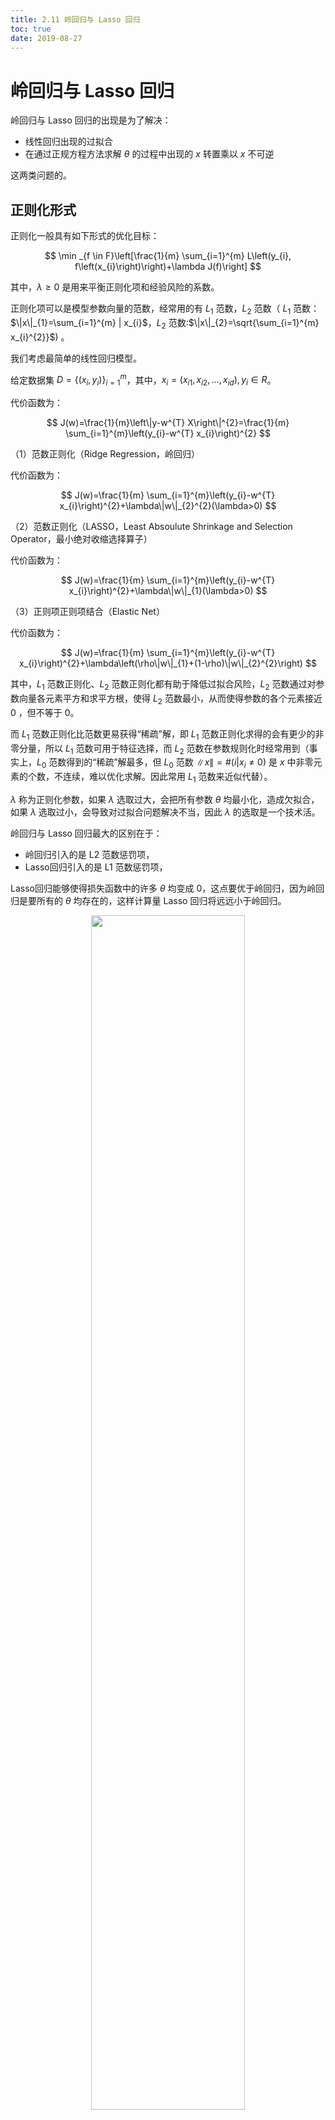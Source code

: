 ```yaml
---
title: 2.11 岭回归与 Lasso 回归
toc: true
date: 2019-08-27
---
```

# 岭回归与 Lasso 回归

岭回归与 Lasso 回归的出现是为了解决：

- 线性回归出现的过拟合
- 在通过正规方程方法求解 $\theta$ 的过程中出现的 $x$ 转置乘以 $x$ 不可逆

这两类问题的。


## 正则化形式

正则化一般具有如下形式的优化目标：

$$
\min _{f \in F}\left[\frac{1}{m} \sum_{i=1}^{m} L\left(y_{i}, f\left(x_{i}\right)\right)+\lambda J(f)\right]
$$


其中，$\lambda \geq 0$ 是用来平衡正则化项和经验风险的系数。

正则化项可以是模型参数向量的范数，经常用的有 $L_{1}$ 范数，$L_{2}$ 范数（ $L_{1}$ 范数：$\|x\|_{1}=\sum_{i=1}^{m} | x_{i}$，$L_{2}$ 范数:$\|x\|_{2}=\sqrt{\sum_{i=1}^{m} x_{i}^{2}}$) 。

我们考虑最简单的线性回归模型。

给定数据集 $D=\left\{\left(x_{i}, y_{i}\right)\right\}_{i=1}^{m}$，其中，$x_{i}=\left(x_{i 1}, x_{i 2}, \ldots, x_{i d}\right), y_{i} \in R$。

代价函数为：

$$
J(w)=\frac{1}{m}\left\|y-w^{T} X\right\|^{2}=\frac{1}{m} \sum_{i=1}^{m}\left(y_{i}-w^{T} x_{i}\right)^{2}
$$

（1）范数正则化（Ridge Regression，岭回归）

代价函数为：

$$
J(w)=\frac{1}{m} \sum_{i=1}^{m}\left(y_{i}-w^{T} x_{i}\right)^{2}+\lambda\|w\|_{2}^{2}(\lambda>0)
$$

（2）范数正则化（LASSO，Least Absoulute Shrinkage and Selection Operator，最小绝对收缩选择算子）

代价函数为：

$$
J(w)=\frac{1}{m} \sum_{i=1}^{m}\left(y_{i}-w^{T} x_{i}\right)^{2}+\lambda\|w\|_{1}(\lambda>0)
$$

（3）正则项正则项结合（Elastic Net）

代价函数为：

$$
J(w)=\frac{1}{m} \sum_{i=1}^{m}\left(y_{i}-w^{T} x_{i}\right)^{2}+\lambda\left(\rho\|w\|_{1}+(1-\rho)\|w\|_{2}^{2}\right)
$$

其中，$L_{1}$ 范数正则化、$L_{2}$ 范数正则化都有助于降低过拟合风险，$L_{2}$ 范数通过对参数向量各元素平方和求平方根，使得 $L_{2}$ 范数最小，从而使得参数的各个元素接近 0 ，但不等于 0。 

而 $L_{1}$ 范数正则化比范数更易获得“稀疏”解，即 $L_{1}$ 范数正则化求得的会有更少的非零分量，所以 $L_{1}$ 范数可用于特征选择，而 $L_{2}$ 范数在参数规则化时经常用到（事实上，$L_{0}$ 范数得到的“稀疏”解最多，但 $L_{0}$ 范数 $\|x\|=\#\left(i | x_{i} \neq 0\right)$ 是 $x$ 中非零元素的个数，不连续，难以优化求解。因此常用 $L_{1}$ 范数来近似代替）。



$\lambda$ 称为正则化参数，如果 $\lambda$ 选取过大，会把所有参数 $\theta$ 均最小化，造成欠拟合，如果 $\lambda$ 选取过小，会导致对过拟合问题解决不当，因此 $\lambda$ 的选取是一个技术活。


岭回归与 Lasso 回归最大的区别在于：

- 岭回归引入的是 L2 范数惩罚项，
- Lasso回归引入的是 L1 范数惩罚项，

Lasso回归能够使得损失函数中的许多 $\theta$ 均变成 $0$，这点要优于岭回归，因为岭回归是要所有的 $\theta$ 均存在的，这样计算量 Lasso 回归将远远小于岭回归。


<p align="center">
    <img width="70%" height="70%" src="http://images.iterate.site/blog/image/20190827/GtX7y4VMg6s8.png?imageslim">
</p>

<p align="center">
    <img width="70%" height="70%" src="http://images.iterate.site/blog/image/20190827/uybLI8Qbfpao.png?imageslim">
</p>

可以看到，Lasso回归最终会趋于一条直线，原因就在于好多  $\theta$ 值已经均为 $0$，而岭回归却有一定平滑度，因为所有的 $\theta$ 值均存在。




# 相关

- [【机器学习】一文读懂正则化与 LASSO 回归，Ridge回归](https://blog.csdn.net/pxhdky/article/details/82960659)

